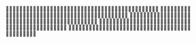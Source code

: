 🍠🍠🍠🍠🍠🍠🍠🍠🍠🍠🍠🍠🍠🍠🍠🍠🍠🍠🍠🍠🍠🍠🍠🍠🍠🍠🍠🍠🍠🍠🍠🍠🍠🍠🍠🍠🍠🍠🍠🍠🍠🍠🍠🍠🍠
🍠🍠🍠🍠🍠🍠🍠🍠🍠🍠🍠🍠🍠🍠🍠🍠🍠🍠🍠🍠🍠🍠🍠🍠🍠🍠🍠🍠🍠🍠🍠🍠🍠🍠🍠🍠🍠🍠🍠🍠🍠🍠🍠🍠🍠
🍠🍠🍠🍠🍠🍠🍠🍠🍠🍠🍠🍠🍠🍠🍠🍠🍠🍠🍠🍠🍠🍠🍠🍠🍠🍠🍠🍠🍠🍠🍠🍠🍠🍠🍠🍠🍠🍠🍠🍠🍠🍠🍠🍠🍠
🍠🍠🍠🍠🍠🍠🍠🍠🍠🍠🍠🍠🍠🍠🍠🍠🍠🍠🍠🍠🍠🍠🍠🍠🍠🍠🍠🍠🍠🍠🍠🍠🍠🍠🍠🍠🍠🍠🍠🍠🍠🍠🍠🍠🍠
🍠🍠🍠🍠🍠🍠🍠🍠🍠🍠🍠🍠🍠🍠🍠🍠🍠🍠🍠🍠🍠🍠🍠🍠🍠🍠🍠🍠🍠🍠🍠🍠🍠🍠🍠🍠🍠🍠🍠🍠🍠🍠🍠🍠🍠
